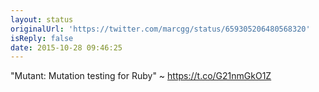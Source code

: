 ```yaml
---
layout: status
originalUrl: 'https://twitter.com/marcgg/status/659305206480568320'
isReply: false
date: 2015-10-28 09:46:25
---
```


"Mutant: Mutation testing for Ruby" ~ https://t.co/G21nmGkO1Z
